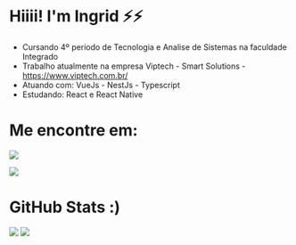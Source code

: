 
<h1> Hiiii! I'm Ingrid ⚡⚡ </h1>


- Cursando 4º periodo de Tecnologia e Analise de Sistemas na faculdade Integrado
- Trabalho atualmente na empresa Viptech - Smart Solutions - https://www.viptech.com.br/
- Atuando com: VueJs - NestJs - Typescript
- Estudando: React e React Native

<div> <h1> Me encontre em: </h1>
<a href="https://www.instagram.com/dihlopees/" rel="insta">
    <img src="https://camo.githubusercontent.com/acaa286597b43c96dc02b69b90de15a65c52063e31835b763a061cc815f64bac/68747470733a2f2f696d672e736869656c64732e696f2f62616467652f2d496e7374616772616d2d2532334534343035463f7374796c653d666f722d7468652d6261646765266c6f676f3d696e7374616772616d266c6f676f436f6c6f723d7768697465" data-canonical-src="https://img.shields.io/badge/-Instagram-%23E4405F?style=for-the-badge&amp;logo=instagram&amp;logoColor=white" style="max-width: 100%;"></a>
    
<a href="https://www.linkedin.com/in/ingrid-rieser-lopes-de-oliveira-62851521b/" rel="linken"><img src="https://camo.githubusercontent.com/c00f87aeebbec37f3ee0857cc4c20b21fefde8a96caf4744383ebfe44a47fe3f/68747470733a2f2f696d672e736869656c64732e696f2f62616467652f2d4c696e6b6564496e2d2532333030373742353f7374796c653d666f722d7468652d6261646765266c6f676f3d6c696e6b6564696e266c6f676f436f6c6f723d7768697465" data-canonical-src="https://img.shields.io/badge/-LinkedIn-%230077B5?style=for-the-badge&amp;logo=linkedin&amp;logoColor=white" style="max-width: 100%;"/></a>
  
</div>

<div>
<h1> GitHub Stats :) </h1>
<img src="https://github-readme-stats.vercel.app/api?username=dihlopees&show_icons=true&theme=radical">

<img src="https://github-readme-stats.vercel.app/api/top-langs/?username=dihlopees&theme=radical">

</div>

